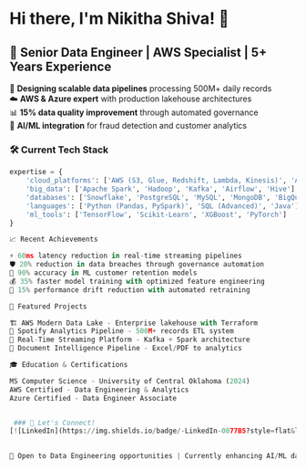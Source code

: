 # Hi there, I'm Nikitha Shiva! 👋

## 🔧 Senior Data Engineer | AWS Specialist | 5+ Years Experience

🌟 **Designing scalable data pipelines** processing 500M+ daily records  
☁️ **AWS & Azure expert** with production lakehouse architectures  
📊 **15% data quality improvement** through automated governance  
🤖 **AI/ML integration** for fraud detection and customer analytics  

### 🛠️ Current Tech Stack
```python
expertise = {
    'cloud_platforms': ['AWS (S3, Glue, Redshift, Lambda, Kinesis)', 'Azure (Data Factory, Databricks)'],
    'big_data': ['Apache Spark', 'Hadoop', 'Kafka', 'Airflow', 'Hive'],
    'databases': ['Snowflake', 'PostgreSQL', 'MySQL', 'MongoDB', 'BigQuery'],
    'languages': ['Python (Pandas, PySpark)', 'SQL (Advanced)', 'Java'],
    'ml_tools': ['TensorFlow', 'Scikit-Learn', 'XGBoost', 'PyTorch']
}

📈 Recent Achievements

⚡ 60ms latency reduction in real-time streaming pipelines
🛡️ 20% reduction in data breaches through governance automation
🎯 90% accuracy in ML customer retention models
💰 35% faster model training with optimized feature engineering
🔄 15% performance drift reduction with automated retraining

🌟 Featured Projects

🏗️ AWS Modern Data Lake - Enterprise lakehouse with Terraform
🎵 Spotify Analytics Pipeline - 500M+ records ETL system
🌊 Real-Time Streaming Platform - Kafka + Spark architecture
📄 Document Intelligence Pipeline - Excel/PDF to analytics

🎓 Education & Certifications

MS Computer Science - University of Central Oklahoma (2024)
AWS Certified - Data Engineering & Analytics
Azure Certified - Data Engineer Associate


 ### 🔗 Let's Connect!
[![LinkedIn](https://img.shields.io/badge/-LinkedIn-0077B5?style=flat&logo=Linkedin&logoColor=white)](https://www.linkedin.com/in/nikitha-reddy3187)
   

🎯 Open to Data Engineering opportunities | Currently enhancing AI/ML data infrastructure





